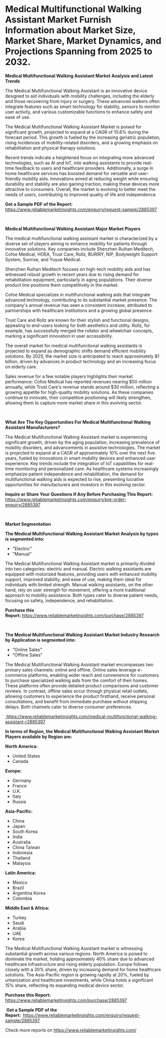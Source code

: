 <p><h1>Medical Multifunctional Walking Assistant Market Furnish Information about Market Size, Market Share, Market Dynamics, and Projections Spanning from 2025 to 2032.</h1></p><p><strong>Medical Multifunctional Walking Assistant Market Analysis and Latest Trends</strong></p>
<p><p>The Medical Multifunctional Walking Assistant is an innovative device designed to aid individuals with mobility challenges, including the elderly and those recovering from injury or surgery. These advanced walkers often integrate features such as smart technology for stability, sensors to monitor user activity, and various customizable functions to enhance safety and ease of use. </p><p>The Medical Multifunctional Walking Assistant Market is poised for significant growth, projected to expand at a CAGR of 10.6% during the forecast period. This growth is fueled by the increasing geriatric population, rising incidences of mobility-related disorders, and a growing emphasis on rehabilitation and physical therapy solutions. </p><p>Recent trends indicate a heightened focus on integrating more advanced technologies, such as AI and IoT, into walking assistants to provide real-time feedback to users and healthcare providers. Additionally, a surge in home healthcare services has boosted demand for versatile and user-friendly mobility aids. Innovations aimed at reducing weight while ensuring durability and stability are also gaining traction, making these devices more attractive to consumers. Overall, the market is evolving to better meet the needs of users, contributing to improved quality of life and independence.</p></p>
<p><strong>Get a Sample PDF of the Report:&nbsp;</strong> <a href="https://www.reliablemarketinsights.com/enquiry/request-sample/2885397?utm_campaign=2197&utm_medium=2&utm_source=Github&utm_content=ia&utm_term=13032025&utm_id=medical-multifunctional-walking-assistant">https://www.reliablemarketinsights.com/enquiry/request-sample/2885397</a></p>
<p>&nbsp;</p>
<p><strong>Medical Multifunctional Walking Assistant Major Market Players</strong></p>
<p><p>The medical multifunctional walking assistant market is characterized by a diverse set of players aiming to enhance mobility for patients through innovative solutions. Key companies include Shenzhen Ruihan Meditech, Cofoe Medical, HOEA, Trust Care, Rollz, BURIRY, NIP, Bodyweight Support System, Sunrise, and Yuyue Medical. </p><p>Shenzhen Ruihan Meditech focuses on high-tech mobility aids and has witnessed robust growth in recent years due to rising demand for rehabilitation equipment, particularly in aging populations. Their diverse product line positions them competitively in the market.</p><p>Cofoe Medical specializes in multifunctional walking aids that integrate advanced technology, contributing to its substantial market presence. The company's annual revenue has seen a consistent increase, attributed to partnerships with healthcare institutions and a growing global presence.</p><p>Trust Care and Rollz are known for their stylish and functional designs, appealing to end-users looking for both aesthetics and utility. Rollz, for example, has successfully merged the rollator and wheelchair concepts, marking a significant innovation in user accessibility. </p><p>The overall market for medical multifunctional walking assistants is projected to expand as demographic shifts demand efficient mobility solutions. By 2025, the market size is anticipated to reach approximately $1 billion, driven by advances in product technology and an increasing focus on elderly care.</p><p>Sales revenue for a few notable players highlights their market performance: Cofoe Medical has reported revenues nearing $50 million annually, while Trust Care's revenue stands around $30 million, reflecting a growing appetite for high-quality mobility solutions. As these companies continue to innovate, their competitive positioning will likely strengthen, allowing them to capture more market share in this evolving sector.</p></p>
<p>&nbsp;</p>
<p><strong>What Are The Key Opportunities For Medical Multifunctional Walking Assistant Manufacturers?</strong></p>
<p><p>The Medical Multifunctional Walking Assistant market is experiencing significant growth, driven by the aging population, increasing prevalence of mobility disorders, and advancements in assistive technologies. The market is projected to expand at a CAGR of approximately 10% over the next five years, fueled by innovations in smart mobility devices and enhanced user experience. Key trends include the integration of IoT capabilities for real-time monitoring and personalized care. As healthcare systems increasingly emphasize patient independence and rehabilitation, the demand for multifunctional walking aids is expected to rise, presenting lucrative opportunities for manufacturers and investors in this evolving sector.</p></p>
<p><strong>Inquire or Share Your Questions If Any Before Purchasing This Report:</strong> <a href="https://www.reliablemarketinsights.com/enquiry/pre-order-enquiry/2885397?utm_campaign=2197&utm_medium=2&utm_source=Github&utm_content=ia&utm_term=13032025&utm_id=medical-multifunctional-walking-assistant">https://www.reliablemarketinsights.com/enquiry/pre-order-enquiry/2885397</a></p>
<p>&nbsp;</p>
<p><strong>Market Segmentation</strong></p>
<p><strong>The Medical Multifunctional Walking Assistant Market Analysis by types is segmented into:</strong></p>
<p><ul><li>"Electric"</li><li>"Manual"</li></ul></p>
<p><p>The Medical Multifunctional Walking Assistant market is primarily divided into two categories: electric and manual. Electric walking assistants are equipped with motorized features, providing users with enhanced mobility support, improved stability, and ease of use, making them ideal for individuals with limited strength. Manual walking assistants, on the other hand, rely on user strength for movement, offering a more traditional approach to mobility assistance. Both types cater to diverse patient needs, focusing on safety, independence, and rehabilitation.</p></p>
<p><strong>Purchase this Report:&nbsp;</strong><a href="https://www.reliablemarketinsights.com/purchase/2885397?utm_campaign=2197&utm_medium=2&utm_source=Github&utm_content=ia&utm_term=13032025&utm_id=medical-multifunctional-walking-assistant">https://www.reliablemarketinsights.com/purchase/2885397</a></p>
<p>&nbsp;</p>
<p><strong>The Medical Multifunctional Walking Assistant Market Industry Research by Application is segmented into:</strong></p>
<p><ul><li>"Online Sales"</li><li>"Offline Sales"</li></ul></p>
<p><p>The Medical Multifunctional Walking Assistant market encompasses two primary sales channels: online and offline. Online sales leverage e-commerce platforms, enabling wider reach and convenience for customers to purchase specialized walking aids from the comfort of their homes. These platforms often provide detailed product comparisons and customer reviews. In contrast, offline sales occur through physical retail outlets, allowing customers to experience the product firsthand, receive personal consultations, and benefit from immediate purchase without shipping delays. Both channels cater to diverse consumer preferences.</p></p>
<p><a href="https://www.reliablemarketinsights.com/medical-multifunctional-walking-assistant-r2885397?utm_campaign=2197&utm_medium=2&utm_source=Github&utm_content=ia&utm_term=13032025&utm_id=medical-multifunctional-walking-assistant">&nbsp;https://www.reliablemarketinsights.com/medical-multifunctional-walking-assistant-r2885397</a></p>
<p><strong>In terms of Region, the Medical Multifunctional Walking Assistant Market Players available by Region are:</strong></p>
<p>
    <p> <strong> North America: </strong>
        <ul>
            <li>United States</li>
            <li>Canada</li>
        </ul>
        </p> 
    <p> <strong> Europe: </strong>
        <ul>
            <li>Germany</li>
            <li>France</li>
            <li>U.K.</li>
            <li>Italy</li>
            <li>Russia</li>
        </ul>
        </p> 
    <p> <strong> Asia-Pacific: </strong>
        <ul>
            <li>China</li>
            <li>Japan</li>
            <li>South Korea</li>
            <li>India</li>
            <li>Australia</li>
            <li>China Taiwan</li>
            <li>Indonesia</li>
            <li>Thailand</li>
            <li>Malaysia</li>
        </ul>
        </p> 
    <p> <strong> Latin America: </strong>
        <ul>
            <li>Mexico</li>
            <li>Brazil</li>
            <li>Argentina Korea</li>
            <li>Colombia</li>
        </ul>
        </p> 
    <p> <strong> Middle East & Africa: </strong>
        <ul>
            <li>Turkey</li>
            <li>Saudi</li>
            <li>Arabia</li>
            <li>UAE</li>
            <li>Korea</li>
        </ul>
    </p>
    </p>
<p><p>The Medical Multifunctional Walking Assistant market is witnessing substantial growth across various regions. North America is poised to dominate the market, holding approximately 40% share due to advanced healthcare infrastructure and rising elderly population. Europe follows closely with a 30% share, driven by increasing demand for home healthcare solutions. The Asia-Pacific region is growing rapidly at 20%, fueled by urbanization and healthcare investments, while China holds a significant 15% share, reflecting its expanding medical device sector.</p></p>
<p><strong>Purchase this Report: </strong><a href="https://www.reliablemarketinsights.com/purchase/2885397?utm_campaign=2197&utm_medium=2&utm_source=Github&utm_content=ia&utm_term=13032025&utm_id=medical-multifunctional-walking-assistant">https://www.reliablemarketinsights.com/purchase/2885397</a></p>
<p>&nbsp;<strong>Get a Sample PDF of the Report:&nbsp;&nbsp;</strong><a href="https://www.reliablemarketinsights.com/enquiry/request-sample/2885397?utm_campaign=2197&utm_medium=2&utm_source=Github&utm_content=ia&utm_term=13032025&utm_id=medical-multifunctional-walking-assistant">https://www.reliablemarketinsights.com/enquiry/request-sample/2885397</a></p>
<p><strong></strong></p>
<p>Check more reports on <a href="https://www.reliablemarketinsights.com/?utm_campaign=2197&utm_medium=2&utm_source=Github&utm_content=ia&utm_term=13032025&utm_id=medical-multifunctional-walking-assistant">https://www.reliablemarketinsights.com/</a></p>